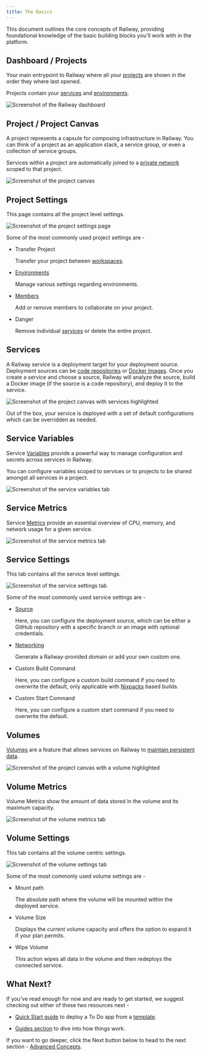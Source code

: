 ```yaml
---
title: The Basics
---
```


This document outlines the core concepts of Railway, providing foundational knowledge of the basic building blocks you'll work with in the platform.

## Dashboard / Projects

Your main entrypoint to Railway where all your [projects](/overview/the-basics#projects) are shown in the order they where last opened.

Projects contain your [services](/overview/the-basics#services) and [environments](https://docs.railway.app/overview/the-basics#environments).

<Image src="https://res.cloudinary.com/railway/image/upload/v1722144285/docs/the-basics/dashboard_ycmxnk.png"
alt="Screenshot of the Railway dashboard"
layout="responsive"
width={1305} height={735} quality={100} />

## Project / Project Canvas

A project represents a capsule for composing infrastructure in Railway.  You can think of a project as an application stack, a service group, or even a collection of service groups.

Services within a project are automatically joined to a [private network](/reference/private-networking) scoped to that project.

<Image src="https://res.cloudinary.com/railway/image/upload/v1722144285/docs/the-basics/project_canvas_dxpzxe.png"
alt="Screenshot of the project canvas"
layout="responsive"
width={1365} height={765} quality={100} />

## Project Settings

This page contains all the project level settings.

<Image src="https://res.cloudinary.com/railway/image/upload/v1722144286/docs/the-basics/project_settings_ghwzih.png"
alt="Screenshot of the project settings page"
layout="responsive"
width={1365} height={765} quality={100} />

Some of the most commonly used project settings are -

- Transfer Project

    Transfer your project between [workspaces](/reference/teams#transferring-projects).

- [Environments](https://docs.railway.app/reference/environments)

    Manage various settings regarding environments.

- [Members](https://docs.railway.app/reference/project-members)

    Add or remove members to collaborate on your project.

- Danger

    Remove individual [services](/overview/the-basics#services) or delete the entire project.

## Services

A Railway service is a deployment target for your deployment source. Deployment sources can be [code repositories](https://docs.github.com/en/repositories/creating-and-managing-repositories/about-repositories) or [Docker Images](https://docs.docker.com/guides/docker-concepts/the-basics/what-is-an-image/). Once you create a service and choose a source, Railway will analyze the source, build a Docker image (if the source is a code repository), and deploy it to the service.

<Image src="https://res.cloudinary.com/railway/image/upload/v1722144283/docs/the-basics/services_zuyl56.png"
alt="Screenshot of the project canvas with services highlighted"
layout="responsive"
width={1365} height={765} quality={100} />

Out of the box, your service is deployed with a set of default configurations which can be overridden as needed.

## Service Variables

Service [Variables](/reference/variables) provide a powerful way to manage configuration and secrets across services in Railway.

You can configure variables scoped to services or to projects to be shared amongst all services in a project.

<Image src="https://res.cloudinary.com/railway/image/upload/v1722144282/docs/the-basics/service_variables_galkry.png"
alt="Screenshot of the service variables tab"
layout="responsive"
width={1365} height={765} quality={100} />

## Service Metrics

Service [Metrics](/reference/metrics) provide an essential overview of CPU, memory, and network usage for a given service.

<Image src="https://res.cloudinary.com/railway/image/upload/v1722144286/docs/the-basics/service_metrics_dcbfms.png"
alt="Screenshot of the service metrics tab"
layout="responsive"
width={1365} height={770} quality={100} />

## Service Settings

This tab contains all the service level settings.

<Image src="https://res.cloudinary.com/railway/image/upload/v1722144286/docs/the-basics/service_metrics_dcbfms.png"
alt="Screenshot of the service settings tab"
layout="responsive"
width={1365} height={765} quality={100} />

Some of the most commonly used service settings are -

- [Source](https://docs.railway.app/reference/services#service-source)

    Here, you can configure the deployment source, which can be either a GitHub repository with a specific branch or an image with optional credentials.

- [Networking](/guides/public-networking#railway-provided-domain)

    Generate a Railway-provided domain or add your own custom one.

- Custom Build Command

    Here, you can configure a custom build command if you need to overwrite the default, only applicable with [Nixpacks](https://nixpacks.com/docs) based builds.

- Custom Start Command

    Here, you can configure a custom start command if you need to overwrite the default.


## Volumes

[Volumes](/reference/volumes) are a feature that allows services on Railway to [maintain persistent data](/guides/volumes).

<Image src="https://res.cloudinary.com/railway/image/upload/v1722144284/docs/the-basics/volumes_yom2km.png"
alt="Screenshot of the project canvas with a volume highlighted"
layout="responsive"
width={1365} height={765} quality={100} />

## Volume Metrics

Volume Metrics show the amount of data stored in the volume and its maximum capacity.

<Image src="https://res.cloudinary.com/railway/image/upload/v1722144283/docs/the-basics/volume_metrics_thv60n.png"
alt="Screenshot of the volume metrics tab"
layout="responsive"
width={1365} height={826} quality={100} />

## Volume Settings

This tab contains all the volume centric settings.

<Image src="https://res.cloudinary.com/railway/image/upload/v1722144283/docs/the-basics/volume_settings_kirpdn.png"
alt="Screenshot of the volume settings tab"
layout="responsive"
width={1365} height={826} quality={100} />

Some of the most commonly used volume settings are -

- Mount path

    The absolute path where the volume will be mounted within the deployed service.

- Volume Size

    Displays the current volume capacity and offers the option to expand it if your plan permits.

- Wipe Volume

    This action wipes all data in the volume and then redeploys the connected service.

## What Next?

If you've read enough for now and are ready to get started, we suggest checking out either of these two resources next -

- [Quick Start guide](/quick-start) to deploy a To Do app from a [template](/reference/templates).

- [Guides section](/guides/foundations) to dive into how things work.

If you want to go deeper, click the Next button below to head to the next section - [Advanced Concepts](/overview/advanced-concepts).